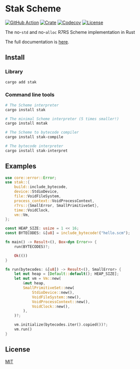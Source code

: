 # Stak Scheme

[![GitHub Action](https://img.shields.io/github/actions/workflow/status/raviqqe/stak/test.yaml?branch=main&style=flat-square)](https://github.com/raviqqe/stak/actions)
[![Crate](https://img.shields.io/crates/v/stak.svg?style=flat-square)](https://crates.io/crates/stak)
[![Codecov](https://img.shields.io/codecov/c/github/raviqqe/stak.svg?style=flat-square)](https://codecov.io/gh/raviqqe/stak)
[![License](https://img.shields.io/github/license/raviqqe/stak.svg?style=flat-square)](https://github.com/raviqqe/stak/blob/main/LICENSE)

The no-`std` and no-`alloc` R7RS Scheme implementation in Rust

The full documentation is [here](https://raviqqe.github.io/stak).

## Install

### Library

```sh
cargo add stak
```

### Command line tools

```sh
# The Scheme interpreter
cargo install stak

# The minimal Scheme interpreter (5 times smaller!)
cargo install mstak

# The Scheme to bytecode compiler
cargo install stak-compile

# The bytecode interpreter
cargo install stak-interpret
```

## Examples

```rust
use core::error::Error;
use stak::{
    build::include_bytecode,
    device::StdioDevice,
    file::VoidFileSystem,
    process_context::VoidProcessContext,
    r7rs::{SmallError, SmallPrimitiveSet},
    time::VoidClock,
    vm::Vm,
};

const HEAP_SIZE: usize = 1 << 16;
const BYTECODES: &[u8] = include_bytecode!("hello.scm");

fn main() -> Result<(), Box<dyn Error>> {
    run(BYTECODES)?;

    Ok(())
}

fn run(bytecodes: &[u8]) -> Result<(), SmallError> {
    let mut heap = [Default::default(); HEAP_SIZE];
    let mut vm = Vm::new(
        &mut heap,
        SmallPrimitiveSet::new(
            StdioDevice::new(),
            VoidFileSystem::new(),
            VoidProcessContext::new(),
            VoidClock::new(),
        ),
    )?;

    vm.initialize(bytecodes.iter().copied())?;
    vm.run()
}
```

## License

[MIT](https://github.com/raviqqe/stak/blob/main/LICENSE)
